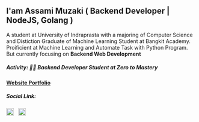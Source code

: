 ## I'am Assami Muzaki ( Backend Developer | NodeJS, Golang )

A student at University of Indraprasta with a majoring of Computer Science and Distiction Graduate of Machine Learning Student at Bangkit Academy. Proificient at Machine Learning and Automate Task with Python Program. But currently focusing on **Backend Web Development**

<!-- In addition to being a Backend Web Developer, I also learn a variety of other things such as 3D Design, Game Developers, and Machine Learning, ah and some Pixel Art of course -->

##### Activity: 👨‍🎓 Backend Developer Student at Zero to Mastery

[ **Website Portfolio** ](https://lavaruz-porfolio.vercel.app/)

##### Social Link:

<a href="https://www.linkedin.com/in/assami-muzaki-1b2003191/" target="blank"><img src="https://raw.githubusercontent.com/rahuldkjain/github-profile-readme-generator/master/src/images/icons/Social/linked-in-alt.svg" alt="ln:Assami Muzaki" width="20"/></a> &nbsp;
<a href="https://instagram.com/assami_mzk" target="blank"><img src="https://raw.githubusercontent.com/rahuldkjain/github-profile-readme-generator/master/src/images/icons/Social/instagram.svg" alt="ig:@assami_mzk" width="20" /></a>


<!-- [![Lavaruz GitHub stats](https://github-readme-stats.vercel.app/api?username=Lavaruz)](https://github.com/anuraghazra/github-readme-stats) -->
